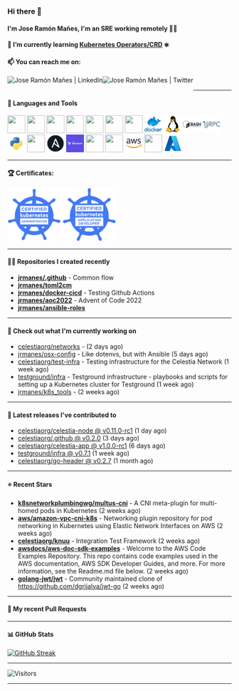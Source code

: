 ### Hi there 👋

#### I'm Jose Ramón Mañes, I'm an SRE working remotely 👨‍💻

####  🌱 I’m currently learning [Kubernetes Operators/CRD](https://kubernetes.io/docs/concepts/extend-kubernetes/operator/) ⎈
####  📫 You can reach me on:

<a href="https://www.linkedin.com/in/joseramonmanesblasco/"><img align="left" alt="Jose Ramón Mañes | LinkedIn" height="32" src="https://img.shields.io/badge/linkedin-%230077B5.svg?&style=for-the-badge&logo=linkedin&logoColor=white"/></a>
<a href="https://twitter.com/jrmanes_"><img align="left" alt="Jose Ramón Mañes | Twitter" height="32" src="https://img.shields.io/badge/Twitter-1DA1F2?style=for-the-badge&logo=twitter&logoColor=white"/></a>
<br/>

---

#### 🔨 Languages and Tools
<p align="left">
<code><img width="40" height="40" src="https://go.dev/blog/go-brand/Go-Logo/PNG/Go-Logo_Blue.png"></code>
<code><img width="40" height="40" src="https://www.vectorlogo.zone/logos/kubernetes/kubernetes-icon.svg"></code>
<code><img width="40" height="40" src="https://cluster-api.sigs.k8s.io/images/introduction.svg"></code>
<code><img width="40" height="40" src="https://cncf-branding.netlify.app/img/projects/argo/icon/color/argo-icon-color.png"></code>
<code><img width="40" height="40" src="https://camo.githubusercontent.com/bd5b74426b7087fe4c8568458993dfff11001c3b9f0a2483e1da43650cbe0672/68747470733a2f2f7777772e766563746f726c6f676f2e7a6f6e652f6c6f676f732f697374696f696f2f697374696f696f2d69636f6e2e737667"></code>
<code><img width="40" height="40" src="https://avatars.githubusercontent.com/u/3380462?s=200&v=4"></code>
<code><img width="40" height="40" src="https://avatars.githubusercontent.com/u/49725059?s=200&v=4"></code>
<code><img width="40" height="40" src="https://github.com/github/explore/raw/main/topics/docker/docker.png"></code>
<code><img width="40" height="40" src="https://github.com/github/explore/raw/main/topics/linux/linux.png"></code>
<code><img width="40" height="40" src="https://github.com/github/explore/raw/main/topics/bash/bash.png"></code>
<code><img width="40" height="40" src="https://raw.githubusercontent.com/github/explore/main/topics/grpc/grpc.png"></code>
<code><img width="40" height="40" src="https://raw.githubusercontent.com/github/explore/main/topics/python/python.png"></code>
<code><img width="40" height="40" src="https://miqh.gallerycdn.vsassets.io/extensions/miqh/vscode-language-rust/0.14.0/1536151476041/Microsoft.VisualStudio.Services.Icons.Default"></code>
<code><img width="40" height="40" src="https://github.com/github/explore/raw/main/topics/ansible/ansible.png"></code>
<code><img width="40" height="40" src="https://raw.githubusercontent.com/github/explore/80688e429a7d4ef2fca1e82350fe8e3517d3494d/topics/terraform/terraform.png"></code>
<code><img width="40" height="40" src="https://www.vectorlogo.zone/logos/vagrantup/vagrantup-icon.svg"></code>
<code><img width="40" height="40" src="https://avatars.githubusercontent.com/u/10203055?s=200&v=4"></code>
<code><img width="40" height="40" src="https://github.com/github/explore/raw/main/topics/aws/aws.png"></code>
<code><img width="40" height="40" src="https://www.vectorlogo.zone/logos/google_cloud/google_cloud-icon.svg"></code>
<code><img width="40" height="40" src="https://raw.githubusercontent.com/github/explore/80688e429a7d4ef2fca1e82350fe8e3517d3494d/topics/azure/azure.png"></code>
</p>

---

#### 🏆 Certificates:

<a href="https://www.credly.com/badges/bbcfc5a2-085d-4661-b385-0ce108904e8c/public_url"><img alt="CKA" width="120" height="120" src="https://raw.githubusercontent.com/cncf/artwork/master/other/cka/color/kubernetes-cka-color.png"/></a>
<a href="https://www.credly.com/badges/bbcfc5a2-085d-4661-b385-0ce108904e8c/public_url"><img alt="CKAD" width="120" height="120" src="https://raw.githubusercontent.com/cncf/artwork/master/other/ckad/color/kubernetes-ckad-color.png"/></a>

---

#### 👨‍💻 Repositories I created recently
- **[jrmanes/.github](https://github.com/jrmanes/.github)** - Common flow
- **[jrmanes/toml2cm](https://github.com/jrmanes/toml2cm)**
- **[jrmanes/docker-cicd](https://github.com/jrmanes/docker-cicd)** - Testing Github Actions
- **[jrmanes/aoc2022](https://github.com/jrmanes/aoc2022)** - Advent of Code 2022
- **[jrmanes/ansible-roles](https://github.com/jrmanes/ansible-roles)**

---

#### 👷 Check out what I'm currently working on


- [celestiaorg/networks](https://github.com/celestiaorg/networks) -  (2 days ago)
- [jrmanes/osx-config](https://github.com/jrmanes/osx-config) - Like dotenvs, but with Ansible (5 days ago)
- [celestiaorg/test-infra](https://github.com/celestiaorg/test-infra) - Testing infrastructure for the Celestia Network (1 week ago)
- [testground/infra](https://github.com/testground/infra) - Testground infrastructure - playbooks and scripts for setting up a Kubernetes cluster for Testground (1 week ago)
- [jrmanes/k8s_tools](https://github.com/jrmanes/k8s_tools) -  (2 weeks ago)

---

#### 🚀 Latest releases I've contributed to


- [celestiaorg/celestia-node @ v0.11.0-rc1](https://github.com/celestiaorg/celestia-node/releases/tag/v0.11.0-rc1) (1 day ago)
- [celestiaorg/.github @ v0.2.0](https://github.com/celestiaorg/.github/releases/tag/v0.2.0) (3 days ago)
- [celestiaorg/celestia-app @ v1.0.0-rc1](https://github.com/celestiaorg/celestia-app/releases/tag/v1.0.0-rc1) (6 days ago)
- [testground/infra @ v0.7.1](https://github.com/testground/infra/releases/tag/v0.7.1) (1 week ago)
- [celestiaorg/go-header @ v0.2.7](https://github.com/celestiaorg/go-header/releases/tag/v0.2.7) (1 month ago)

---

#### ⭐ Recent Stars


- **[k8snetworkplumbingwg/multus-cni](https://github.com/k8snetworkplumbingwg/multus-cni)** - A CNI meta-plugin for multi-homed pods in Kubernetes (2 weeks ago)
- **[aws/amazon-vpc-cni-k8s](https://github.com/aws/amazon-vpc-cni-k8s)** - Networking plugin repository for pod networking in Kubernetes using Elastic Network Interfaces on AWS (2 weeks ago)
- **[celestiaorg/knuu](https://github.com/celestiaorg/knuu)** - Integration Test Framework (2 weeks ago)
- **[awsdocs/aws-doc-sdk-examples](https://github.com/awsdocs/aws-doc-sdk-examples)** - Welcome to the AWS Code Examples Repository.  This repo contains code examples used in the AWS documentation, AWS SDK Developer Guides, and more. For more information, see the Readme.md file below. (2 weeks ago)
- **[golang-jwt/jwt](https://github.com/golang-jwt/jwt)** - Community maintained clone of https://github.com/dgrijalva/jwt-go (2 weeks ago)

---

#### 🔨 My recent Pull Requests



---

#### 📊 GitHub Stats

[![GitHub Streak](https://github-readme-streak-stats.herokuapp.com?user=jrmanes&theme=tokyonight&date_format=M%20j%5B%2C%20Y%5D)](https://git.io/streak-stats) 

--- 

![Visitors](https://visitor-badge.glitch.me/badge?page_id=github/jrmanes)

---
